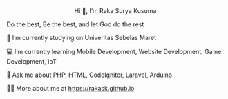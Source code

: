 <center>Hi 👋, I’m Raka Surya Kusuma </center>

Do the best, Be the best, and let God do the rest

🏫 I’m currently studying on Univeritas Sebelas Maret

💻 I’m currently learning Mobile Development, Website Development, Game Development, IoT

💬 Ask me about PHP, HTML, CodeIgniter, Laravel, Arduino

👨‍💻 More about me at https://rakask.github.io


<!---
RakaSK/RakaSK is a ✨ special ✨ repository because its `README.md` (this file) appears on your GitHub profile.
You can click the Preview link to take a look at your changes.
--->
